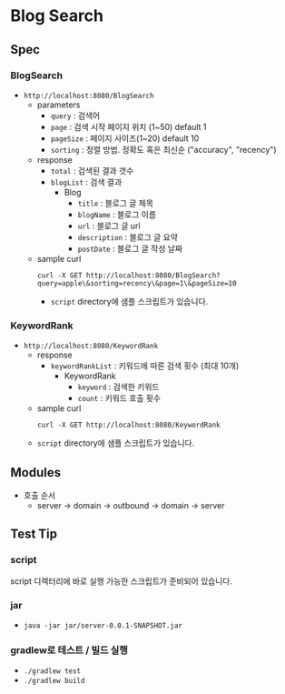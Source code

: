 # Blog Search

## Spec
### BlogSearch
- `http://localhost:8080/BlogSearch`
  - parameters
    - `query` : 검색어
    - `page` : 검색 시작 페이지 위치 (1~50) default 1
    - `pageSize` : 페이지 사이즈(1~20) default 10
    - `sorting` : 정렬 방법. 정확도 혹은 최신순 ("accuracy", "recency")
  - response
    - `total` : 검색된 결과 갯수
    - `blogList` : 검색 결과
      - Blog
        - `title` : 블로그 글 제목
        - `blogName` : 블로그 이름
        - `url` : 블로그 글 url
        - `description` : 블로그 글 요약
        - `postDate` : 블로그 글 작성 날짜
  - sample curl
    ```shell
    curl -X GET http://localhost:8080/BlogSearch?query=apple\&sorting=recency\&page=1\&pageSize=10
    ```
    - `script` directory에 샘플 스크립트가 있습니다.

### KeywordRank
- `http://localhost:8080/KeywordRank`
  - response
    - `keywordRankList` : 키워드에 따른 검색 횟수 (최대 10개)
      - KeywordRank
        - `keyword` : 검색한 키워드
        - `count` : 키워드 호출 횟수
  - sample curl
    ```shell
    curl -X GET http://localhost:8080/KeywordRank
    ```
  - `script` directory에 샘플 스크립트가 있습니다.

## Modules
- 호출 순서
  - server -> domain -> outbound -> domain -> server

## Test Tip
### script
script 디렉터리에 바로 실행 가능한 스크립트가 준비되어 있습니다.

### jar
- `java -jar jar/server-0.0.1-SNAPSHOT.jar`

### gradlew로 테스트 / 빌드 실행
- `./gradlew test`
- `./gradlew build`
